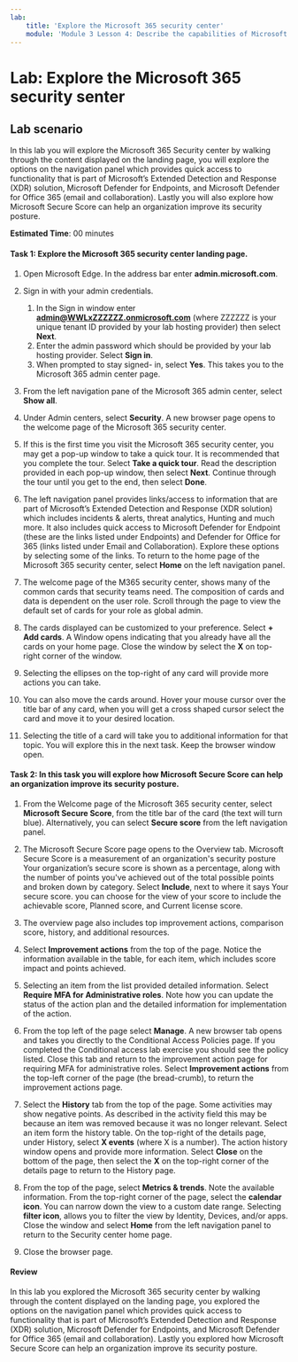 ```yaml
---
lab:
    title: 'Explore the Microsoft 365 security center'
    module: 'Module 3 Lesson 4: Describe the capabilities of Microsoft security solutions: Describe security management capabilities of Microsoft 365'
---
```



# Lab: Explore the Microsoft 365 security senter

## Lab scenario
In this lab you will explore the Microsoft 365 Security center by walking through the content displayed on the landing page, you will explore the options on the navigation panel which provides quick access to functionality that is part of Microsoft’s Extended Detection and Response (XDR) solution, Microsoft Defender for Endpoints, and Microsoft Defender for Office 365 (email and collaboration).  Lastly you will also explore how Microsoft Secure Score can help an organization improve its security posture.


**Estimated Time**: 00 minutes

#### Task 1:  Explore the Microsoft 365 security center landing page.

1. Open Microsoft Edge. In the address bar enter **admin.microsoft.com**.

1. Sign in with your admin credentials.
    1. In the Sign in window enter **admin@WWLxZZZZZZ.onmicrosoft.com** (where ZZZZZZ is your unique tenant ID provided by your lab hosting provider) then select **Next**.
    1. Enter the admin password which should be provided by your lab hosting provider. Select **Sign in**.
    1. When prompted to stay signed- in, select **Yes**. This takes you to the Microsoft 365 admin center page.

1. From the left navigation pane of the Microsoft 365 admin center, select **Show all**.

1. Under Admin centers, select **Security**.  A new browser page opens to the welcome page of the Microsoft 365 security center.  

1. If this is the first time you visit the Microsoft 365 security center, you may get a pop-up window to take a quick tour.  It is recommended that you complete the tour.  Select **Take a quick tour**.  Read the description provided in each pop-up window, then select **Next**. Continue through the tour until you get to the end, then select **Done**.

1. The left navigation panel provides links/access to information that are part of Microsoft’s Extended Detection and Response (XDR solution) which includes incidents & alerts, threat analytics, Hunting and much more.  It also includes quick access to Microsoft Defender for Endpoint (these are the links listed under Endpoints) and Defender for Office for 365 (links listed under Email and Collaboration).  Explore these options by selecting some of the links.  To return to the home page of the Microsoft 365 security center, select **Home** on the left navigation panel.

1. The welcome page of the M365 security center, shows many of the common cards that security teams need. The composition of cards and data is dependent on the user role. Scroll through the page to view the default set of cards for your role as global admin.

1. The cards displayed can be customized to your preference.  Select **+ Add cards**. A Window opens indicating that you already have all the cards on your home page.  Close the window by select the **X** on top-right corner of the window.

1. Selecting the ellipses on the top-right of any card will provide more actions you can take.  

1. You can also move the cards around. Hover your mouse cursor over the title bar of any card,  when you will get a cross shaped cursor select the card and move it to your desired location.

1. Selecting the title of a card will take you to additional information for that topic. You will explore this in the next task.  Keep the browser window open.

#### Task 2: In this task you will explore how Microsoft Secure Score can help an organization improve its security posture.

1. From the Welcome page of the Microsoft 365 security center, select **Microsoft Secure Score**, from the title bar of the card (the text will turn blue).  Alternatively, you can select **Secure score** from the left navigation panel.

2. The Microsoft Secure Score page opens to the Overview tab.  Microsoft Secure Score is a measurement of an organization's security posture Your organization’s secure score is shown as a percentage, along with the number of points you've achieved out of the total possible points and broken down by category. Select **Include**, next to where it says Your secure score. you can choose for the view of your score to include the achievable score, Planned score, and Current license score.

3. The overview page also includes top improvement actions, comparison score, history, and additional resources.

4. Select **Improvement actions** from the top of the page.  Notice the information available in the table, for each item, which includes score impact and points achieved.  

5. Selecting an item from the list provided detailed information.  Select **Require MFA for Administrative roles**.  Note how you can update the status of the action plan and the detailed information for implementation of the action.

6. From the top left of the page select **Manage**.  A new browser tab opens and takes you directly to the Conditional Access Policies page.  If you completed the Conditional access lab exercise you should see the policy listed.  Close this tab and return to the improvement action page for requiring MFA for administrative roles. Select **Improvement actions** from the top-left corner of the page (the bread-crumb), to return the improvement actions page.

7. Select the **History** tab from the top of the page.  Some activities may show negative points.  As described in the activity field this may be because an item was removed because it was no longer relevant.  Select an item form the history table.  On the top-right of the details page, under History, select **X events** (where X is a number).  The action history window opens and provide more information.  Select **Close** on the bottom of the page, then select the **X** on the top-right corner of the details page to return to the History page.

8. From the top of the page, select **Metrics & trends**.  Note the available information.  From the top-right corner of the page, select the **calendar icon**.  You can narrow down the view to a custom date range.  Selecting **filter icon**, allows you to filter the view by Identity, Devices, and/or apps.  Close the window and select **Home** from the left navigation panel to return to the Security center home page.

9. Close the browser page.

#### Review
In this lab you explored the Microsoft 365 security center by walking through the content displayed on the landing page, you explored the options on the navigation panel which provides quick access to functionality that is part of Microsoft’s Extended Detection and Response (XDR) solution, Microsoft Defender for Endpoints, and Microsoft Defender for Office 365 (email and collaboration).  Lastly you explored how Microsoft Secure Score can help an organization improve its security posture.
